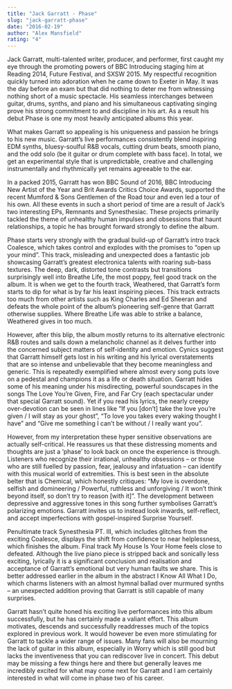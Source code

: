 ```yaml
---
title: "Jack Garratt - Phase"
slug: "jack-garratt-phase"
date: "2016-02-19"
author: "Alex Mansfield"
rating: "4"
---
```


Jack Garratt, multi-talented writer, producer, and performer, first caught my eye through the promoting powers of BBC Introducing staging him at Reading 2014, Future Festival, and SXSW 2015. My respectful recognition quickly turned into adoration when he came down to Exeter in May. It was the day before an exam but that did nothing to deter me from witnessing nothing short of a music spectacle. His seamless interchanges between guitar, drums, synths, and piano and his simultaneous captivating singing prove his strong commitment to and discipline in his art. As a result his debut Phase is one my most heavily anticipated albums this year.

What makes Garratt so appealing is his uniqueness and passion he brings to his new music. Garratt’s live performances consistently blend inspiring EDM synths, bluesy-soulful R&B vocals, cutting drum beats, smooth piano, and the odd solo (be it guitar or drum complete with bass face). In total, we get an experimental style that is unpredictable, creative and challenging instrumentally and rhythmically yet remains agreeable to the ear.

In a packed 2015, Garratt has won BBC Sound of 2016, BBC Introducing New Artist of the Year and Brit Awards Critics Choice Awards, supported the recent Mumford & Sons Gentlemen of the Road tour and even led a tour of his own. All these events in such a short period of time are a result of Jack’s two interesting EPs, Remnants and Synesthesiac. These projects primarily tackled the theme of unhealthy human impulses and obsessions that haunt relationships, a topic he has brought forward strongly to define the album.

Phase starts very strongly with the gradual build-up of Garratt’s intro track Coalesce, which takes control and explodes with the promises to “open up your mind”. This track, misleading and unexpected does a fantastic job showcasing Garratt’s greatest electronica talents with roaring sub-bass textures. The deep, dark, distorted tone contrasts but transitions surprisingly well into Breathe Life, the most poppy, feel good track on the album. It is when we get to the fourth track, Weathered, that Garratt’s form starts to dip for what is by far his least inspiring pieces. This track extracts too much from other artists such as King Charles and Ed Sheeran and defeats the whole point of the album’s pioneering self-genre that Garratt otherwise supplies. Where Breathe Life was able to strike a balance, Weathered gives in too much.

However, after this blip, the album mostly returns to its alternative electronic R&B routes and sails down a melancholic channel as it delves further into the concerned subject matters of self-identity and emotion. Cynics suggest that Garratt himself gets lost in his writing and his lyrical overstatements that are so intense and unbelievable that they become meaningless and generic. This is repeatedly exemplified where almost every song puts love on a pedestal and champions it as a life or death situation. Garratt hides some of his meaning under his misdirecting, powerful soundscapes in the songs The Love You’re Given, Fire, and Far Cry (each spectacular under that special Garratt sound). Yet if you read his lyrics, the nearly creepy over-devotion can be seen in lines like “If you \[don’t\] take the love you’re given / I will stay as your ghost”, “To love you takes every waking thought I have” and “Give me something I can’t be without / I really want you”.

However, from my interpretation these hyper sensitive observations are actually self-critical. He reassures us that these distressing moments and thoughts are just a ‘phase’ to look back on once the experience is through. Listeners who recognize their irrational, unhealthy obsessions – or those who are still fuelled by passion, fear, jealousy and infatuation – can identify with this musical world of extremities. This is best seen in the absolute belter that is Chemical, which honestly critiques: “My love is overdone, selfish and domineering / Powerful, ruthless and unforgiving / It won’t think beyond itself, so don’t try to reason \[with it\]”. The development between depressive and aggressive tones in this song further symbolises Garratt’s polarizing emotions. Garratt invites us to instead look inwards, self-reflect, and accept imperfections with gospel-inspired Surprise Yourself.

Penultimate track Synesthesia PT. III, which includes glitches from the exciting Coalesce, displays the shift from confidence to near helplessness, which finishes the album. Final track My House Is Your Home feels close to defeated. Although the live piano piece is stripped back and sonically less exciting, lyrically it is a significant conclusion and realisation and acceptance of Garratt’s emotional but very human faults we share. This is better addressed earlier in the album in the abstract I Know All What I Do, which charms listeners with an almost hymnal ballad over murmured synths – an unexpected addition proving that Garratt is still capable of many surprises.

Garratt hasn’t quite honed his exciting live performances into this album successfully, but he has certainly made a valiant effort. This album motivates, descends and successfully readdresses much of the topics explored in previous work. It would however be even more stimulating for Garratt to tackle a wider range of issues. Many fans will also be mourning the lack of guitar in this album, especially in Worry which is still good but lacks the inventiveness that you can rediscover live in concert. This debut may be missing a few things here and there but generally leaves me incredibly excited for what may come next for Garratt and I am certainly interested in what will come in phase two of his career.
